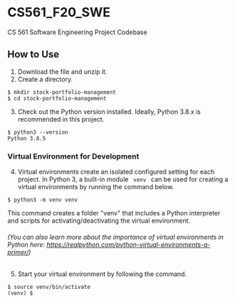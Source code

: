 # CS561_F20_SWE
CS 561 Software Engineering Project Codebase

## How to Use
1. Download the file and unzip it.
2. Create a directory.

```terminal
$ mkdir stock-portfolio-management
$ cd stock-portfolio-management
```

3. Check out the Python version installed. Ideally, Python 3.8.x is recommended in this project.
```terminal
$ python3 --version
Python 3.8.5
```
### Virtual Environment for Development
4. Virtual environments create an isolated configured setting for each project. In Python 3, a built-in module <code> venv </code> can be used for creating a virtual environments by running the command below.
```terminal
$ python3 -m venv venv
```
This command creates a folder "venv" that includes a Python interpreter and scripts for activating/deactivating the virtual environment. 
###### (You can also learn more about the importance of virtual environments in Python here: https://realpython.com/python-virtual-environments-a-primer/)


5. Start your virtual environment by following the command. 
```terminal
$ source venv/bin/activate
(venv) $
```

